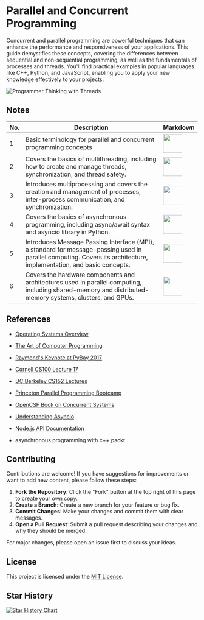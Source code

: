 # Parallel and Concurrent Programming

Concurrent and parallel programming are powerful techniques that can enhance the performance and responsiveness of your applications. This guide demystifies these concepts, covering the differences between sequential and non-sequential programming, as well as the fundamentals of processes and threads. You'll find practical examples in popular languages like C++, Python, and JavaScript, enabling you to apply your new knowledge effectively to your projects.

![Programmer Thinking with Threads](https://user-images.githubusercontent.com/37275728/220352641-fb9487f6-e2a6-4433-943d-fffef4141c02.jpeg)

## Notes

| No. | Description                                                         | Markdown                                                            |
| --- | ------------------------------------------------------------------- | ------------------------------------------------------------------- |
| 1   | Basic terminology for parallel and concurrent programming concepts | <a href="https://github.com/djeada/Parallel-And-Concurrent-Programming/blob/master/notes/01_basic_terminology.md"><img src="https://img.icons8.com/color/344/markdown.png" height="50" /> </a> |
| 2   | Covers the basics of multithreading, including how to create and manage threads, synchronization, and thread safety. | <a href="https://github.com/djeada/Parallel-And-Concurrent-Programming/blob/master/notes/02_multithreading.md"><img src="https://img.icons8.com/color/344/markdown.png" height="50" /> </a> |
| 3   | Introduces multiprocessing and covers the creation and management of processes, inter-process communication, and synchronization. | <a href="https://github.com/djeada/Parallel-And-Concurrent-Programming/blob/master/notes/03_multiprocessing.md"><img src="https://img.icons8.com/color/344/markdown.png" height="50" /> </a> |
| 4   | Covers the basics of asynchronous programming, including async/await syntax and asyncio library in Python. | <a href="https://github.com/djeada/Parallel-And-Concurrent-Programming/blob/master/notes/04_asynchronous_programming.md"><img src="https://img.icons8.com/color/344/markdown.png" height="50" /> </a> |
| 5   | Introduces Message Passing Interface (MPI), a standard for message-passing used in parallel computing. Covers its architecture, implementation, and basic concepts. | <a href="https://github.com/djeada/Parallel-And-Concurrent-Programming/blob/master/notes/05_mpi.md"><img src="https://img.icons8.com/color/344/markdown.png" height="50" /> </a> |
| 6   | Covers the hardware components and architectures used in parallel computing, including shared-memory and distributed-memory systems, clusters, and GPUs. | <a href="https://github.com/djeada/Parallel-And-Concurrent-Programming/blob/master/notes/06_hardware.md"><img src="https://img.icons8.com/color/344/markdown.png" height="50" /> </a> |

## References

- [Operating Systems Overview](https://www.personal.kent.edu/~rmuhamma/OpSystems/os.html)
- [The Art of Computer Programming](https://www.oreilly.com/library/view/the-art-of/9780596802424/)
- [Raymond's Keynote at PyBay 2017](https://pybay.com/site_media/slides/raymond2017-keynote/index.html)
- [Cornell CS100 Lecture 17](https://courses.cs.cornell.edu/cs100/1999su/lectures/lecture17/sld003.htm)
- [UC Berkeley CS152 Lectures](https://inst.eecs.berkeley.edu/~cs152/fa16/lectures/)
- [Princeton Parallel Programming Bootcamp](https://princetonuniversity.github.io/PUbootcamp/sessions/parallel-programming/)
- [OpenCSF Book on Concurrent Systems](https://w3.cs.jmu.edu/kirkpams/OpenCSF/Books/csf/html/)
- [Understanding Asyncio](https://lucumr.pocoo.org/2016/10/30/i-dont-understand-asyncio/)
- [Node.js API Documentation](https://www.cs.unb.ca/~bremner/teaching/cs2613/books/nodejs-api/)

- asynchronous programming with c++ packt


## Contributing

Contributions are welcome! If you have suggestions for improvements or want to add new content, please follow these steps:

1. **Fork the Repository**: Click the "Fork" button at the top right of this page to create your own copy.
2. **Create a Branch**: Create a new branch for your feature or bug fix.
3. **Commit Changes**: Make your changes and commit them with clear messages.
4. **Open a Pull Request**: Submit a pull request describing your changes and why they should be merged.

For major changes, please open an issue first to discuss your ideas.

## License

This project is licensed under the [MIT License](https://choosealicense.com/licenses/mit/).

## Star History

[![Star History Chart](https://api.star-history.com/svg?repos=djeada/Parallel-And-Concurrent-Programming&type=Date)](https://star-history.com/#djeada/Parallel-And-Concurrent-Programming&Date)
